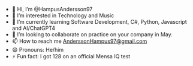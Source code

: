 - 👋 Hi, I’m @HampusAndersson97
- 👀 I’m interested in Technology and Music
- 🌱 I’m currently learning Software Development, C#, Python, Javascript and AI/ChatGPT4
- 💞️ I’m looking to collaborate on practice on your company in May.
- 📫 How to reach me AnderssonHampus97@gmail.com
- 😄 Pronouns: He/him
- ⚡ Fun fact: I got 128 on an official Mensa IQ test

<!---
HampusAndersson97/HampusAndersson97 is a ✨ special ✨ repository because its `README.md` (this file) appears on your GitHub profile.
You can click the Preview link to take a look at your changes.
--->
